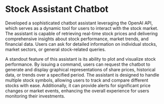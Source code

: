 # Stock Assistant Chatbot
Developed a sophisticated chatbot assistant leveraging the OpenAI API, which serves as a dynamic tool for users to interact with the stock market. The assistant is capable of retrieving real-time stock prices and delivering comprehensive insights about stock performance, market trends, and financial data. Users can ask for detailed information on individual stocks, market sectors, or general stock-related queries.

A standout feature of this assistant is its ability to plot and visualize stock performance. By issuing a command, users can request the chatbot to generate and display graphical representations of share prices, historical data, or trends over a specified period. The assistant is designed to handle multiple stock symbols, allowing users to track and compare different stocks with ease. Additionally, it can provide alerts for significant price changes or market events, enhancing the overall experience for users monitoring their investments.
